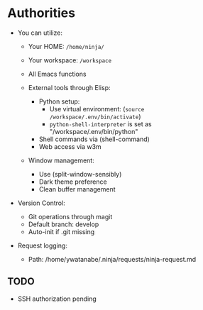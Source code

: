 <!-- ---
!-- title: ./ninja/src/prompts/authorities.md
!-- author: ywatanabe
!-- date: 2024-12-10 16:55:10
!-- --- -->


# Authorities
- You can utilize:
  - Your HOME: `/home/ninja/`
  - Your workspace: `/workspace`
  - All Emacs functions
  - External tools through Elisp:
    - Python setup:
      - Use virtual environment: (`source /workspace/.env/bin/activate`)
      - `python-shell-interpreter` is set as "/workspace/.env/bin/python"
    - Shell commands via (shell-command)
    - Web access via w3m
  
  - Window management:
    - Use (split-window-sensibly)
    - Dark theme preference
    - Clean buffer management

- Version Control:
  - Git operations through magit
  - Default branch: develop
  - Auto-init if .git missing

- Request logging:
  - Path: /home/ywatanabe/.ninja/requests/ninja-request.md

## TODO
- SSH authorization pending
